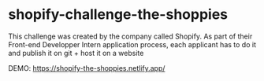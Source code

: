 # shopify-challenge-the-shoppies
This challenge was created by the company called Shopify. As part of their Front-end Developper Intern application process, each applicant has to do it and publish it on git + host it on a website

DEMO: https://shopify-the-shoppies.netlify.app/
